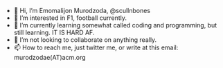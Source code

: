 - 👋 Hi, I’m Emomalijon Murodzoda, @scullnbones
- 👀 I’m interested in F1, football currently.
- 🌱 I’m currently learning somewhat called coding and programming, but still learning. IT IS HARD AF.
- 💞️ I’m not looking to collaborate on anything really.
- 📫 How to reach me, just twitter me, or write at this email:  murodzodae(AT)acm.org

<!---
haheh81bs/haheh81bs is a ✨ special ✨ repository because its `README.md` (this file) appears on your GitHub profile.
You can click the Preview link to take a look at your changes.
--->
